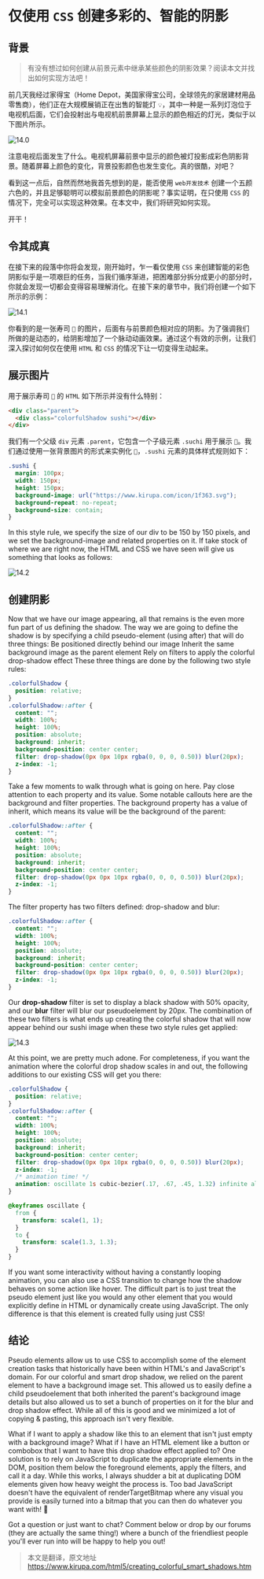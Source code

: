 # 仅使用 `CSS` 创建多彩的、智能的阴影

## 背景

> 有没有想过如何创建从前景元素中继承某些颜色的阴影效果？阅读本文并找出如何实现方法吧！

前几天我经过家得宝（Home Depot，美国家得宝公司，全球领先的家居建材用品零售商），他们正在大规模展销正在出售的智能灯 `💡`，其中一种是一系列灯泡位于电视机后面，它们会投射出与电视机前景屏幕上显示的颜色相近的灯光，类似于以下图片所示。

![14.0](http://127.0.0.1:8080/%23css/images/14.0.png)

注意电视后面发生了什么。电视机屏幕前景中显示的颜色被灯投影成彩色阴影背景。随着屏幕上颜色的变化，背景投影颜色也发生变化。真的很酷，对吧？

看到这一点后，自然而然地我首先想到的是，能否使用 `web开发技术` 创建一个五颜六色的，并且足够聪明可以模拟前景颜色的阴影呢？事实证明，在只使用 `CSS` 的情况下，完全可以实现这种效果。在本文中，我们将研究如何实现。

开干！

## 令其成真

在接下来的段落中你将会发现，刚开始时，乍一看仅使用 `CSS` 来创建智能的彩色阴影似乎是一项艰巨的任务，当我们循序渐进，把困难部分拆分成更小的部分时，你就会发现一切都会变得容易理解消化。在接下来的章节中，我们将创建一个如下所示的示例：

![14.1](http://127.0.0.1:8080/%23css/images/14.1.gif)

你看到的是一张寿司 `🍣` 的图片，后面有与前景颜色相对应的阴影。为了强调我们所做的是动态的，给阴影增加了一个脉动动画效果。通过这个有效的示例，让我们深入探讨如何仅在使用 `HTML` 和 `CSS` 的情况下让一切变得生动起来。

## 展示图片

用于展示寿司 `🍣` 的 `HTML` 如下所示并没有什么特别：

```html
<div class="parent">
  <div class="colorfulShadow sushi"></div>
</div>
```

我们有一个父级 `div` 元素 `.parent`，它包含一个子级元素 `.suchi` 用于展示 `🍣`。我们通过使用一张背景图片的形式来实例化 `🍣`，`.sushi` 元素的具体样式规则如下：

```css
.sushi {
  margin: 100px;
  width: 150px;
  height: 150px;
  background-image: url("https://www.kirupa.com/icon/1f363.svg");
  background-repeat: no-repeat;
  background-size: contain;
}
```

In this style rule, we specify the size of our div to be 150 by 150 pixels, and we set the background-image and related properties on it. If take stock of where we are right now, the HTML and CSS we have seen will give us something that looks as follows:

![14.2](http://127.0.0.1:8080/%23css/images/14.2.png)

## 创建阴影

Now that we have our image appearing, all that remains is the even more fun part of us defining the shadow. The way we are going to define the shadow is by specifying a child pseudo-element (using after) that will do three things:
Be positioned directly behind our image
Inherit the same background image as the parent element
Rely on filters to apply the colorful drop-shadow effect
These three things are done by the following two style rules:

```css
.colorfulShadow {
  position: relative;
}
.colorfulShadow::after {
  content: "";
  width: 100%;
  height: 100%;
  position: absolute;
  background: inherit;
  background-position: center center;
  filter: drop-shadow(0px 0px 10px rgba(0, 0, 0, 0.50)) blur(20px);
  z-index: -1;
}
```

Take a few moments to walk through what is going on here. Pay close attention to each property and its value. Some notable callouts here are the background and filter properties. The background property has a value of inherit, which means its value will be the background of the parent:

```css
.colorfulShadow::after {
  content: "";
  width: 100%;
  height: 100%;
  position: absolute;
  background: inherit;
  background-position: center center;
  filter: drop-shadow(0px 0px 10px rgba(0, 0, 0, 0.50)) blur(20px);
  z-index: -1;
}
```

The filter property has two filters defined: drop-shadow and blur:

```css
.colorfulShadow::after {
  content: "";
  width: 100%;
  height: 100%;
  position: absolute;
  background: inherit;
  background-position: center center;
  filter: drop-shadow(0px 0px 10px rgba(0, 0, 0, 0.50)) blur(20px);
  z-index: -1;
}
```

Our **drop-shadow** filter is set to display a black shadow with 50% opacity, and our **blur** filter will blur our pseudoelement by 20px. The combination of these two filters is what ends up creating the colorful shadow that will now appear behind our sushi image when these two style rules get applied:

![14.3](http://127.0.0.1:8080/%23css/images/14.3.png)

At this point, we are pretty much adone. For completeness, if you want the animation where the colorful drop shadow scales in and out, the following additions to our existing CSS will get you there:

```css
.colorfulShadow {
  position: relative;
}
.colorfulShadow::after {
  content: "";
  width: 100%;
  height: 100%;
  position: absolute;
  background: inherit;
  background-position: center center;
  filter: drop-shadow(0px 0px 10px rgba(0, 0, 0, 0.50)) blur(20px);
  z-index: -1;
  /* animation time! */
  animation: oscillate 1s cubic-bezier(.17, .67, .45, 1.32) infinite alternate;
}

@keyframes oscillate {
  from {
    transform: scale(1, 1);
  }
  to {
    transform: scale(1.3, 1.3);
  }
}
```

If you want some interactivity without having a constantly looping animation, you can also use a CSS transition to change how the shadow behaves on some action like hover. The difficult part is to just treat the pseudo element just like you would any other element that you would explicitly define in HTML or dynamically create using JavaScript. The only difference is that this element is created fully using just CSS!

## 结论

Pseudo elements allow us to use CSS to accomplish some of the element creation tasks that historically have been within HTML's and JavaScript's domain. For our colorful and smart drop shadow, we relied on the parent element to have a background image set. This allowed us to easily define a child pseudoelement that both inherited the parent's background image details but also allowed us to set a bunch of properties on it for the blur and drop shadow effect. While all of this is good and we minimized a lot of copying & pasting, this approach isn't very flexible.

What if I want to apply a shadow like this to an element that isn't just empty with a background image? What if I have an HTML element like a button or combobox that I want to have this drop shadow effect applied to? One solution is to rely on JavaScript to duplicate the appropriate elements in the DOM, position them below the foreground elements, apply the filters, and call it a day. While this works, I always shudder a bit at duplicating DOM elements given how heavy weight the process is. Too bad JavaScript doesn't have the equivalent of renderTargetBitmap where any visual you provide is easily turned into a bitmap that you can then do whatever you want with! 🥶

Got a question or just want to chat? Comment below or drop by our forums (they are actually the same thing!) where a bunch of the friendliest people you'll ever run into will be happy to help you out!

> 本文是翻译，原文地址 <https://www.kirupa.com/html5/creating_colorful_smart_shadows.htm>
